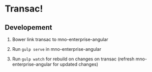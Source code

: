 # Transac!

## Developement

1. Bower link transac to mno-enterprise-angular

2. Run `gulp serve` in mno-enterprise-angular

3. Run `gulp watch` for rebuild on changes on transac (refresh mno-enterprise-angular for updated changes)
